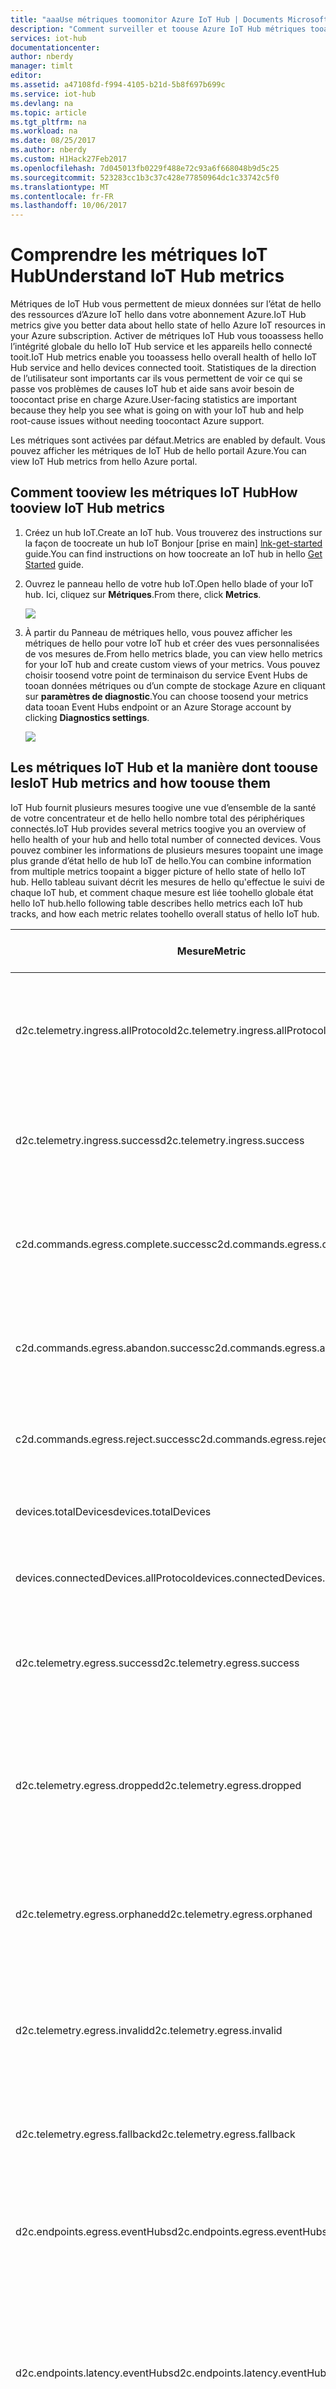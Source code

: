 ```yaml
---
title: "aaaUse métriques toomonitor Azure IoT Hub | Documents Microsoft"
description: "Comment surveiller et toouse Azure IoT Hub métriques tooassess hello l’intégrité globale de vos hubs IoT."
services: iot-hub
documentationcenter: 
author: nberdy
manager: timlt
editor: 
ms.assetid: a47108fd-f994-4105-b21d-5b8f697b699c
ms.service: iot-hub
ms.devlang: na
ms.topic: article
ms.tgt_pltfrm: na
ms.workload: na
ms.date: 08/25/2017
ms.author: nberdy
ms.custom: H1Hack27Feb2017
ms.openlocfilehash: 7d045013fb0229f488e72c93a6f668048b9d5c25
ms.sourcegitcommit: 523283cc1b3c37c428e77850964dc1c33742c5f0
ms.translationtype: MT
ms.contentlocale: fr-FR
ms.lasthandoff: 10/06/2017
---
```

# <a name="understand-iot-hub-metrics"></a><span data-ttu-id="8a7c2-103">Comprendre les métriques IoT Hub</span><span class="sxs-lookup"><span data-stu-id="8a7c2-103">Understand IoT Hub metrics</span></span>
<span data-ttu-id="8a7c2-104">Métriques de IoT Hub vous permettent de mieux données sur l’état de hello des ressources d’Azure IoT hello dans votre abonnement Azure.</span><span class="sxs-lookup"><span data-stu-id="8a7c2-104">IoT Hub metrics give you better data about hello state of hello Azure IoT resources in your Azure subscription.</span></span> <span data-ttu-id="8a7c2-105">Activer de métriques IoT Hub vous tooassess hello l’intégrité globale du hello IoT Hub service et les appareils hello connecté tooit.</span><span class="sxs-lookup"><span data-stu-id="8a7c2-105">IoT Hub metrics enable you tooassess hello overall health of hello IoT Hub service and hello devices connected tooit.</span></span> <span data-ttu-id="8a7c2-106">Statistiques de la direction de l’utilisateur sont importants car ils vous permettent de voir ce qui se passe vos problèmes de causes IoT hub et aide sans avoir besoin de toocontact prise en charge Azure.</span><span class="sxs-lookup"><span data-stu-id="8a7c2-106">User-facing statistics are important because they help you see what is going on with your IoT hub and help root-cause issues without needing toocontact Azure support.</span></span>

<span data-ttu-id="8a7c2-107">Les métriques sont activées par défaut.</span><span class="sxs-lookup"><span data-stu-id="8a7c2-107">Metrics are enabled by default.</span></span> <span data-ttu-id="8a7c2-108">Vous pouvez afficher les métriques de IoT Hub de hello portail Azure.</span><span class="sxs-lookup"><span data-stu-id="8a7c2-108">You can view IoT Hub metrics from hello Azure portal.</span></span>

## <a name="how-tooview-iot-hub-metrics"></a><span data-ttu-id="8a7c2-109">Comment tooview les métriques IoT Hub</span><span class="sxs-lookup"><span data-stu-id="8a7c2-109">How tooview IoT Hub metrics</span></span>
1. <span data-ttu-id="8a7c2-110">Créez un hub IoT.</span><span class="sxs-lookup"><span data-stu-id="8a7c2-110">Create an IoT hub.</span></span> <span data-ttu-id="8a7c2-111">Vous trouverez des instructions sur la façon de toocreate un hub IoT Bonjour [prise en main] [ lnk-get-started] guide.</span><span class="sxs-lookup"><span data-stu-id="8a7c2-111">You can find instructions on how toocreate an IoT hub in hello [Get Started][lnk-get-started] guide.</span></span>
2. <span data-ttu-id="8a7c2-112">Ouvrez le panneau hello de votre hub IoT.</span><span class="sxs-lookup"><span data-stu-id="8a7c2-112">Open hello blade of your IoT hub.</span></span> <span data-ttu-id="8a7c2-113">Ici, cliquez sur **Métriques**.</span><span class="sxs-lookup"><span data-stu-id="8a7c2-113">From there, click **Metrics**.</span></span>
   
    ![][1]
3. <span data-ttu-id="8a7c2-114">À partir du Panneau de métriques hello, vous pouvez afficher les métriques de hello pour votre IoT hub et créer des vues personnalisées de vos mesures de.</span><span class="sxs-lookup"><span data-stu-id="8a7c2-114">From hello metrics blade, you can view hello metrics for your IoT hub and create custom views of your metrics.</span></span> <span data-ttu-id="8a7c2-115">Vous pouvez choisir toosend votre point de terminaison du service Event Hubs de tooan données métriques ou d’un compte de stockage Azure en cliquant sur **paramètres de diagnostic**.</span><span class="sxs-lookup"><span data-stu-id="8a7c2-115">You can choose toosend your metrics data tooan Event Hubs endpoint or an Azure Storage account by clicking **Diagnostics settings**.</span></span>
   
    ![][2]

## <a name="iot-hub-metrics-and-how-toouse-them"></a><span data-ttu-id="8a7c2-116">Les métriques IoT Hub et la manière dont toouse les</span><span class="sxs-lookup"><span data-stu-id="8a7c2-116">IoT Hub metrics and how toouse them</span></span>
<span data-ttu-id="8a7c2-117">IoT Hub fournit plusieurs mesures toogive une vue d’ensemble de la santé de votre concentrateur et de hello hello nombre total des périphériques connectés.</span><span class="sxs-lookup"><span data-stu-id="8a7c2-117">IoT Hub provides several metrics toogive you an overview of hello health of your hub and hello total number of connected devices.</span></span> <span data-ttu-id="8a7c2-118">Vous pouvez combiner les informations de plusieurs mesures toopaint une image plus grande d’état hello de hub IoT de hello.</span><span class="sxs-lookup"><span data-stu-id="8a7c2-118">You can combine information from multiple metrics toopaint a bigger picture of hello state of hello IoT hub.</span></span> <span data-ttu-id="8a7c2-119">Hello tableau suivant décrit les mesures de hello qu'effectue le suivi de chaque IoT hub, et comment chaque mesure est liée toohello globale état hello IoT hub.</span><span class="sxs-lookup"><span data-stu-id="8a7c2-119">hello following table describes hello metrics each IoT hub tracks, and how each metric relates toohello overall status of hello IoT hub.</span></span>

|<span data-ttu-id="8a7c2-120">Mesure</span><span class="sxs-lookup"><span data-stu-id="8a7c2-120">Metric</span></span>|<span data-ttu-id="8a7c2-121">Nom d’affichage de la mesure</span><span class="sxs-lookup"><span data-stu-id="8a7c2-121">Metric Display Name</span></span>|<span data-ttu-id="8a7c2-122">Unité</span><span class="sxs-lookup"><span data-stu-id="8a7c2-122">Unit</span></span>|<span data-ttu-id="8a7c2-123">Type d’agrégation</span><span class="sxs-lookup"><span data-stu-id="8a7c2-123">Aggregation Type</span></span>|<span data-ttu-id="8a7c2-124">Description</span><span class="sxs-lookup"><span data-stu-id="8a7c2-124">Description</span></span>|
|---|---|---|---|---|
|<span data-ttu-id="8a7c2-125">d2c.telemetry.ingress.allProtocol</span><span class="sxs-lookup"><span data-stu-id="8a7c2-125">d2c.telemetry.ingress.allProtocol</span></span>|<span data-ttu-id="8a7c2-126">Tentatives d’envoi de message de télémétrie</span><span class="sxs-lookup"><span data-stu-id="8a7c2-126">Telemetry message send attempts</span></span>|<span data-ttu-id="8a7c2-127">Nombre</span><span class="sxs-lookup"><span data-stu-id="8a7c2-127">Count</span></span>|<span data-ttu-id="8a7c2-128">Total</span><span class="sxs-lookup"><span data-stu-id="8a7c2-128">Total</span></span>|<span data-ttu-id="8a7c2-129">Nombre de toobe de tentative de messages appareil-à-cloud télémétrie envoyé tooyour IoT hub</span><span class="sxs-lookup"><span data-stu-id="8a7c2-129">Number of device-to-cloud telemetry messages attempted toobe sent tooyour IoT hub</span></span>|
|<span data-ttu-id="8a7c2-130">d2c.telemetry.ingress.success</span><span class="sxs-lookup"><span data-stu-id="8a7c2-130">d2c.telemetry.ingress.success</span></span>|<span data-ttu-id="8a7c2-131">Messages de télémétrie envoyés</span><span class="sxs-lookup"><span data-stu-id="8a7c2-131">Telemetry messages sent</span></span>|<span data-ttu-id="8a7c2-132">Nombre</span><span class="sxs-lookup"><span data-stu-id="8a7c2-132">Count</span></span>|<span data-ttu-id="8a7c2-133">Total</span><span class="sxs-lookup"><span data-stu-id="8a7c2-133">Total</span></span>|<span data-ttu-id="8a7c2-134">Nombre de messages de l’appareil-à-cloud télémétrie envoyé tooyour IoT hub</span><span class="sxs-lookup"><span data-stu-id="8a7c2-134">Number of device-to-cloud telemetry messages sent successfully tooyour IoT hub</span></span>|
|<span data-ttu-id="8a7c2-135">c2d.commands.egress.complete.success</span><span class="sxs-lookup"><span data-stu-id="8a7c2-135">c2d.commands.egress.complete.success</span></span>|<span data-ttu-id="8a7c2-136">Commandes terminées</span><span class="sxs-lookup"><span data-stu-id="8a7c2-136">Commands completed</span></span>|<span data-ttu-id="8a7c2-137">Nombre</span><span class="sxs-lookup"><span data-stu-id="8a7c2-137">Count</span></span>|<span data-ttu-id="8a7c2-138">Total</span><span class="sxs-lookup"><span data-stu-id="8a7c2-138">Total</span></span>|<span data-ttu-id="8a7c2-139">Nombre de commandes cloud-à-appareil effectués par l’appareil de hello</span><span class="sxs-lookup"><span data-stu-id="8a7c2-139">Number of cloud-to-device commands completed successfully by hello device</span></span>|
|<span data-ttu-id="8a7c2-140">c2d.commands.egress.abandon.success</span><span class="sxs-lookup"><span data-stu-id="8a7c2-140">c2d.commands.egress.abandon.success</span></span>|<span data-ttu-id="8a7c2-141">Commandes abandonnées</span><span class="sxs-lookup"><span data-stu-id="8a7c2-141">Commands abandoned</span></span>|<span data-ttu-id="8a7c2-142">Nombre</span><span class="sxs-lookup"><span data-stu-id="8a7c2-142">Count</span></span>|<span data-ttu-id="8a7c2-143">Total</span><span class="sxs-lookup"><span data-stu-id="8a7c2-143">Total</span></span>|<span data-ttu-id="8a7c2-144">Nombre de commandes cloud-à-appareil abandonnées par le périphérique de hello</span><span class="sxs-lookup"><span data-stu-id="8a7c2-144">Number of cloud-to-device commands abandoned by hello device</span></span>|
|<span data-ttu-id="8a7c2-145">c2d.commands.egress.reject.success</span><span class="sxs-lookup"><span data-stu-id="8a7c2-145">c2d.commands.egress.reject.success</span></span>|<span data-ttu-id="8a7c2-146">Commandes rejetées</span><span class="sxs-lookup"><span data-stu-id="8a7c2-146">Commands rejected</span></span>|<span data-ttu-id="8a7c2-147">Nombre</span><span class="sxs-lookup"><span data-stu-id="8a7c2-147">Count</span></span>|<span data-ttu-id="8a7c2-148">Total</span><span class="sxs-lookup"><span data-stu-id="8a7c2-148">Total</span></span>|<span data-ttu-id="8a7c2-149">Nombre de commandes cloud-à-appareil rejetés par le périphérique de hello</span><span class="sxs-lookup"><span data-stu-id="8a7c2-149">Number of cloud-to-device commands rejected by hello device</span></span>|
|<span data-ttu-id="8a7c2-150">devices.totalDevices</span><span class="sxs-lookup"><span data-stu-id="8a7c2-150">devices.totalDevices</span></span>|<span data-ttu-id="8a7c2-151">Nombre total d’appareils</span><span class="sxs-lookup"><span data-stu-id="8a7c2-151">Total devices</span></span>|<span data-ttu-id="8a7c2-152">Nombre</span><span class="sxs-lookup"><span data-stu-id="8a7c2-152">Count</span></span>|<span data-ttu-id="8a7c2-153">Total</span><span class="sxs-lookup"><span data-stu-id="8a7c2-153">Total</span></span>|<span data-ttu-id="8a7c2-154">Nombre de périphériques inscrits tooyour IoT hub</span><span class="sxs-lookup"><span data-stu-id="8a7c2-154">Number of devices registered tooyour IoT hub</span></span>|
|<span data-ttu-id="8a7c2-155">devices.connectedDevices.allProtocol</span><span class="sxs-lookup"><span data-stu-id="8a7c2-155">devices.connectedDevices.allProtocol</span></span>|<span data-ttu-id="8a7c2-156">Appareils connectés</span><span class="sxs-lookup"><span data-stu-id="8a7c2-156">Connected devices</span></span>|<span data-ttu-id="8a7c2-157">Nombre</span><span class="sxs-lookup"><span data-stu-id="8a7c2-157">Count</span></span>|<span data-ttu-id="8a7c2-158">Total</span><span class="sxs-lookup"><span data-stu-id="8a7c2-158">Total</span></span>|<span data-ttu-id="8a7c2-159">Nombre d’unités connectées tooyour IoT hub</span><span class="sxs-lookup"><span data-stu-id="8a7c2-159">Number of devices connected tooyour IoT hub</span></span>|
|<span data-ttu-id="8a7c2-160">d2c.telemetry.egress.success</span><span class="sxs-lookup"><span data-stu-id="8a7c2-160">d2c.telemetry.egress.success</span></span>|<span data-ttu-id="8a7c2-161">Messages de télémétrie remis</span><span class="sxs-lookup"><span data-stu-id="8a7c2-161">Telemetry messages delivered</span></span>|<span data-ttu-id="8a7c2-162">Nombre</span><span class="sxs-lookup"><span data-stu-id="8a7c2-162">Count</span></span>|<span data-ttu-id="8a7c2-163">Total</span><span class="sxs-lookup"><span data-stu-id="8a7c2-163">Total</span></span>|<span data-ttu-id="8a7c2-164">Nombre de fois où les messages ont été correctement écrites tooendpoints (total)</span><span class="sxs-lookup"><span data-stu-id="8a7c2-164">Number of times messages were successfully written tooendpoints (total)</span></span>|
|<span data-ttu-id="8a7c2-165">d2c.telemetry.egress.dropped</span><span class="sxs-lookup"><span data-stu-id="8a7c2-165">d2c.telemetry.egress.dropped</span></span>|<span data-ttu-id="8a7c2-166">Messages supprimés</span><span class="sxs-lookup"><span data-stu-id="8a7c2-166">Dropped messages</span></span>|<span data-ttu-id="8a7c2-167">Nombre</span><span class="sxs-lookup"><span data-stu-id="8a7c2-167">Count</span></span>|<span data-ttu-id="8a7c2-168">Total</span><span class="sxs-lookup"><span data-stu-id="8a7c2-168">Total</span></span>|<span data-ttu-id="8a7c2-169">Nombre de messages ignorés, car ils ne correspond pas à tous les itinéraires et itinéraire de secours hello a été désactivée.</span><span class="sxs-lookup"><span data-stu-id="8a7c2-169">Number of messages dropped because they did not match any routes and hello fallback route was disabled</span></span>|
|<span data-ttu-id="8a7c2-170">d2c.telemetry.egress.orphaned</span><span class="sxs-lookup"><span data-stu-id="8a7c2-170">d2c.telemetry.egress.orphaned</span></span>|<span data-ttu-id="8a7c2-171">Messages orphelins</span><span class="sxs-lookup"><span data-stu-id="8a7c2-171">Orphaned messages</span></span>|<span data-ttu-id="8a7c2-172">Nombre</span><span class="sxs-lookup"><span data-stu-id="8a7c2-172">Count</span></span>|<span data-ttu-id="8a7c2-173">Total</span><span class="sxs-lookup"><span data-stu-id="8a7c2-173">Total</span></span>|<span data-ttu-id="8a7c2-174">nombre de Hello de messages ne correspond ne pas à tous les itinéraires, y compris la gamme de secours hello</span><span class="sxs-lookup"><span data-stu-id="8a7c2-174">hello count of messages not matching any routes including hello fallback route</span></span>|
|<span data-ttu-id="8a7c2-175">d2c.telemetry.egress.invalid</span><span class="sxs-lookup"><span data-stu-id="8a7c2-175">d2c.telemetry.egress.invalid</span></span>|<span data-ttu-id="8a7c2-176">Messages non valides</span><span class="sxs-lookup"><span data-stu-id="8a7c2-176">Invalid messages</span></span>|<span data-ttu-id="8a7c2-177">Nombre</span><span class="sxs-lookup"><span data-stu-id="8a7c2-177">Count</span></span>|<span data-ttu-id="8a7c2-178">Total</span><span class="sxs-lookup"><span data-stu-id="8a7c2-178">Total</span></span>|<span data-ttu-id="8a7c2-179">Hello nombre de messages non remis en raison tooincompatibility avec point de terminaison hello</span><span class="sxs-lookup"><span data-stu-id="8a7c2-179">hello count of messages not delivered due tooincompatibility with hello endpoint</span></span>|
|<span data-ttu-id="8a7c2-180">d2c.telemetry.egress.fallback</span><span class="sxs-lookup"><span data-stu-id="8a7c2-180">d2c.telemetry.egress.fallback</span></span>|<span data-ttu-id="8a7c2-181">Messages correspondant à une condition de secours</span><span class="sxs-lookup"><span data-stu-id="8a7c2-181">Messages matching fallback condition</span></span>|<span data-ttu-id="8a7c2-182">Nombre</span><span class="sxs-lookup"><span data-stu-id="8a7c2-182">Count</span></span>|<span data-ttu-id="8a7c2-183">Total</span><span class="sxs-lookup"><span data-stu-id="8a7c2-183">Total</span></span>|<span data-ttu-id="8a7c2-184">Nombre de messages écrits de point de terminaison de secours toohello</span><span class="sxs-lookup"><span data-stu-id="8a7c2-184">Number of messages written toohello fallback endpoint</span></span>|
|<span data-ttu-id="8a7c2-185">d2c.endpoints.egress.eventHubs</span><span class="sxs-lookup"><span data-stu-id="8a7c2-185">d2c.endpoints.egress.eventHubs</span></span>|<span data-ttu-id="8a7c2-186">Messages remis tooEvent points de terminaison de Hub</span><span class="sxs-lookup"><span data-stu-id="8a7c2-186">Messages delivered tooEvent Hub endpoints</span></span>|<span data-ttu-id="8a7c2-187">Nombre</span><span class="sxs-lookup"><span data-stu-id="8a7c2-187">Count</span></span>|<span data-ttu-id="8a7c2-188">Total</span><span class="sxs-lookup"><span data-stu-id="8a7c2-188">Total</span></span>|<span data-ttu-id="8a7c2-189">Nombre de messages ont des points de terminaison de Hub tooEvent écrit avec succès</span><span class="sxs-lookup"><span data-stu-id="8a7c2-189">Number of times messages were successfully written tooEvent Hub endpoints</span></span>|
|<span data-ttu-id="8a7c2-190">d2c.endpoints.latency.eventHubs</span><span class="sxs-lookup"><span data-stu-id="8a7c2-190">d2c.endpoints.latency.eventHubs</span></span>|<span data-ttu-id="8a7c2-191">Latence des messages des points de terminaison Event Hub</span><span class="sxs-lookup"><span data-stu-id="8a7c2-191">Message latency for Event Hub endpoints</span></span>|<span data-ttu-id="8a7c2-192">Millisecondes</span><span class="sxs-lookup"><span data-stu-id="8a7c2-192">Milliseconds</span></span>|<span data-ttu-id="8a7c2-193">Moyenne</span><span class="sxs-lookup"><span data-stu-id="8a7c2-193">Average</span></span>|<span data-ttu-id="8a7c2-194">latence de Hello moyenne entre toohello IoT hub message en entrée et d’entrée de message dans un point de terminaison de Hub d’événements, en millisecondes</span><span class="sxs-lookup"><span data-stu-id="8a7c2-194">hello average latency between message ingress toohello IoT hub and message ingress into an Event Hub endpoint, in milliseconds</span></span>|
|<span data-ttu-id="8a7c2-195">d2c.endpoints.egress.serviceBusQueues</span><span class="sxs-lookup"><span data-stu-id="8a7c2-195">d2c.endpoints.egress.serviceBusQueues</span></span>|<span data-ttu-id="8a7c2-196">Messages remis tooService points de terminaison de file d’attente du Bus</span><span class="sxs-lookup"><span data-stu-id="8a7c2-196">Messages delivered tooService Bus Queue endpoints</span></span>|<span data-ttu-id="8a7c2-197">Nombre</span><span class="sxs-lookup"><span data-stu-id="8a7c2-197">Count</span></span>|<span data-ttu-id="8a7c2-198">Total</span><span class="sxs-lookup"><span data-stu-id="8a7c2-198">Total</span></span>|<span data-ttu-id="8a7c2-199">Nombre de messages ont des points de terminaison de file d’attente du Bus tooService écrit avec succès</span><span class="sxs-lookup"><span data-stu-id="8a7c2-199">Number of times messages were successfully written tooService Bus Queue endpoints</span></span>|
|<span data-ttu-id="8a7c2-200">d2c.endpoints.latency.serviceBusQueues</span><span class="sxs-lookup"><span data-stu-id="8a7c2-200">d2c.endpoints.latency.serviceBusQueues</span></span>|<span data-ttu-id="8a7c2-201">Latence des messages des points de terminaison de files d’attente Service Bus</span><span class="sxs-lookup"><span data-stu-id="8a7c2-201">Message latency for Service Bus Queue endpoints</span></span>|<span data-ttu-id="8a7c2-202">Millisecondes</span><span class="sxs-lookup"><span data-stu-id="8a7c2-202">Milliseconds</span></span>|<span data-ttu-id="8a7c2-203">Moyenne</span><span class="sxs-lookup"><span data-stu-id="8a7c2-203">Average</span></span>|<span data-ttu-id="8a7c2-204">latence de Hello moyenne entre toohello IoT hub message en entrée et d’entrée de message dans un point de terminaison de file d’attente du Bus de Service, en millisecondes</span><span class="sxs-lookup"><span data-stu-id="8a7c2-204">hello average latency between message ingress toohello IoT hub and message ingress into a Service Bus Queue endpoint, in milliseconds</span></span>|
|<span data-ttu-id="8a7c2-205">d2c.endpoints.egress.serviceBusTopics</span><span class="sxs-lookup"><span data-stu-id="8a7c2-205">d2c.endpoints.egress.serviceBusTopics</span></span>|<span data-ttu-id="8a7c2-206">Messages remis tooService points de terminaison de la rubrique Bus</span><span class="sxs-lookup"><span data-stu-id="8a7c2-206">Messages delivered tooService Bus Topic endpoints</span></span>|<span data-ttu-id="8a7c2-207">Nombre</span><span class="sxs-lookup"><span data-stu-id="8a7c2-207">Count</span></span>|<span data-ttu-id="8a7c2-208">Total</span><span class="sxs-lookup"><span data-stu-id="8a7c2-208">Total</span></span>|<span data-ttu-id="8a7c2-209">Nombre de fois où les messages ont été correctement écrit tooService rubrique Bus points de terminaison</span><span class="sxs-lookup"><span data-stu-id="8a7c2-209">Number of times messages were successfully written tooService Bus Topic endpoints</span></span>|
|<span data-ttu-id="8a7c2-210">d2c.endpoints.latency.serviceBusTopics</span><span class="sxs-lookup"><span data-stu-id="8a7c2-210">d2c.endpoints.latency.serviceBusTopics</span></span>|<span data-ttu-id="8a7c2-211">Latence des messages des points de terminaison de rubriques Service Bus</span><span class="sxs-lookup"><span data-stu-id="8a7c2-211">Message latency for Service Bus Topic endpoints</span></span>|<span data-ttu-id="8a7c2-212">Millisecondes</span><span class="sxs-lookup"><span data-stu-id="8a7c2-212">Milliseconds</span></span>|<span data-ttu-id="8a7c2-213">Moyenne</span><span class="sxs-lookup"><span data-stu-id="8a7c2-213">Average</span></span>|<span data-ttu-id="8a7c2-214">latence de Hello moyenne entre toohello IoT hub message en entrée et d’entrée de message dans un point de terminaison de la rubrique Service Bus, en millisecondes</span><span class="sxs-lookup"><span data-stu-id="8a7c2-214">hello average latency between message ingress toohello IoT hub and message ingress into a Service Bus Topic endpoint, in milliseconds</span></span>|
|<span data-ttu-id="8a7c2-215">d2c.endpoints.egress.builtIn.events</span><span class="sxs-lookup"><span data-stu-id="8a7c2-215">d2c.endpoints.egress.builtIn.events</span></span>|<span data-ttu-id="8a7c2-216">Messages remis du point de terminaison toohello intégrés (messages/événements)</span><span class="sxs-lookup"><span data-stu-id="8a7c2-216">Messages delivered toohello built-in endpoint (messages/events)</span></span>|<span data-ttu-id="8a7c2-217">Nombre</span><span class="sxs-lookup"><span data-stu-id="8a7c2-217">Count</span></span>|<span data-ttu-id="8a7c2-218">Total</span><span class="sxs-lookup"><span data-stu-id="8a7c2-218">Total</span></span>|<span data-ttu-id="8a7c2-219">Nombre de fois où les messages ont été le point de terminaison a été écrite toohello intégrés (messages/événements)</span><span class="sxs-lookup"><span data-stu-id="8a7c2-219">Number of times messages were successfully written toohello built-in endpoint (messages/events)</span></span>|
|<span data-ttu-id="8a7c2-220">d2c.endpoints.latency.builtIn.events</span><span class="sxs-lookup"><span data-stu-id="8a7c2-220">d2c.endpoints.latency.builtIn.events</span></span>|<span data-ttu-id="8a7c2-221">Latence des messages pour point de terminaison hello intégrés (messages/événements)</span><span class="sxs-lookup"><span data-stu-id="8a7c2-221">Message latency for hello built-in endpoint (messages/events)</span></span>|<span data-ttu-id="8a7c2-222">Millisecondes</span><span class="sxs-lookup"><span data-stu-id="8a7c2-222">Milliseconds</span></span>|<span data-ttu-id="8a7c2-223">Moyenne</span><span class="sxs-lookup"><span data-stu-id="8a7c2-223">Average</span></span>|<span data-ttu-id="8a7c2-224">latence de Hello moyenne entre toohello IoT hub message en entrée et d’entrée de message dans hello intégrés point de terminaison (événements/messages), en millisecondes</span><span class="sxs-lookup"><span data-stu-id="8a7c2-224">hello average latency between message ingress toohello IoT hub and message ingress into hello built-in endpoint (messages/events), in milliseconds</span></span> |
|<span data-ttu-id="8a7c2-225">d2c.twin.read.success</span><span class="sxs-lookup"><span data-stu-id="8a7c2-225">d2c.twin.read.success</span></span>|<span data-ttu-id="8a7c2-226">Lectures de représentations réussies d’appareils</span><span class="sxs-lookup"><span data-stu-id="8a7c2-226">Successful twin reads from devices</span></span>|<span data-ttu-id="8a7c2-227">Nombre</span><span class="sxs-lookup"><span data-stu-id="8a7c2-227">Count</span></span>|<span data-ttu-id="8a7c2-228">Total</span><span class="sxs-lookup"><span data-stu-id="8a7c2-228">Total</span></span>|<span data-ttu-id="8a7c2-229">nombre de Hello de toutes les lectures de double d’initiée par l’appareil.</span><span class="sxs-lookup"><span data-stu-id="8a7c2-229">hello count of all successful device-initiated twin reads.</span></span>|
|<span data-ttu-id="8a7c2-230">d2c.twin.read.failure</span><span class="sxs-lookup"><span data-stu-id="8a7c2-230">d2c.twin.read.failure</span></span>|<span data-ttu-id="8a7c2-231">Lectures de représentations d’appareils en échec</span><span class="sxs-lookup"><span data-stu-id="8a7c2-231">Failed twin reads from devices</span></span>|<span data-ttu-id="8a7c2-232">Nombre</span><span class="sxs-lookup"><span data-stu-id="8a7c2-232">Count</span></span>|<span data-ttu-id="8a7c2-233">Total</span><span class="sxs-lookup"><span data-stu-id="8a7c2-233">Total</span></span>|<span data-ttu-id="8a7c2-234">nombre de Hello de tous les échecs d’initiés par le périphérique de double lectures.</span><span class="sxs-lookup"><span data-stu-id="8a7c2-234">hello count of all failed device-initiated twin reads.</span></span>|
|<span data-ttu-id="8a7c2-235">d2c.twin.read.size</span><span class="sxs-lookup"><span data-stu-id="8a7c2-235">d2c.twin.read.size</span></span>|<span data-ttu-id="8a7c2-236">Taille de la réponse des lectures de représentations des appareils</span><span class="sxs-lookup"><span data-stu-id="8a7c2-236">Response size of twin reads from devices</span></span>|<span data-ttu-id="8a7c2-237">Octets</span><span class="sxs-lookup"><span data-stu-id="8a7c2-237">Bytes</span></span>|<span data-ttu-id="8a7c2-238">Moyenne</span><span class="sxs-lookup"><span data-stu-id="8a7c2-238">Average</span></span>|<span data-ttu-id="8a7c2-239">moyenne de Hello, min et max de réussite initiée par l’appareil à deux lectures.</span><span class="sxs-lookup"><span data-stu-id="8a7c2-239">hello average, min, and max of all successful device-initiated twin reads.</span></span>|
|<span data-ttu-id="8a7c2-240">d2c.twin.update.success</span><span class="sxs-lookup"><span data-stu-id="8a7c2-240">d2c.twin.update.success</span></span>|<span data-ttu-id="8a7c2-241">Mises à jour de représentations réussies d’appareils</span><span class="sxs-lookup"><span data-stu-id="8a7c2-241">Successful twin updates from devices</span></span>|<span data-ttu-id="8a7c2-242">Nombre</span><span class="sxs-lookup"><span data-stu-id="8a7c2-242">Count</span></span>|<span data-ttu-id="8a7c2-243">Total</span><span class="sxs-lookup"><span data-stu-id="8a7c2-243">Total</span></span>|<span data-ttu-id="8a7c2-244">nombre de Hello de toutes les mises à jour de double d’initiée par l’appareil.</span><span class="sxs-lookup"><span data-stu-id="8a7c2-244">hello count of all successful device-initiated twin updates.</span></span>|
|<span data-ttu-id="8a7c2-245">d2c.twin.update.failure</span><span class="sxs-lookup"><span data-stu-id="8a7c2-245">d2c.twin.update.failure</span></span>|<span data-ttu-id="8a7c2-246">Mises à jour de représentations d’appareils en échec</span><span class="sxs-lookup"><span data-stu-id="8a7c2-246">Failed twin updates from devices</span></span>|<span data-ttu-id="8a7c2-247">Nombre</span><span class="sxs-lookup"><span data-stu-id="8a7c2-247">Count</span></span>|<span data-ttu-id="8a7c2-248">Total</span><span class="sxs-lookup"><span data-stu-id="8a7c2-248">Total</span></span>|<span data-ttu-id="8a7c2-249">nombre de Hello de tous les échecs d’initiés par le périphérique de double les mises à jour.</span><span class="sxs-lookup"><span data-stu-id="8a7c2-249">hello count of all failed device-initiated twin updates.</span></span>|
|<span data-ttu-id="8a7c2-250">d2c.twin.update.size</span><span class="sxs-lookup"><span data-stu-id="8a7c2-250">d2c.twin.update.size</span></span>|<span data-ttu-id="8a7c2-251">Taille des mises à jour de représentations d’appareils</span><span class="sxs-lookup"><span data-stu-id="8a7c2-251">Size of twin updates from devices</span></span>|<span data-ttu-id="8a7c2-252">Octets</span><span class="sxs-lookup"><span data-stu-id="8a7c2-252">Bytes</span></span>|<span data-ttu-id="8a7c2-253">Moyenne</span><span class="sxs-lookup"><span data-stu-id="8a7c2-253">Average</span></span>|<span data-ttu-id="8a7c2-254">moyenne de Hello, min et taille maximale de tous les initiés par le périphérique à deux mises à jour.</span><span class="sxs-lookup"><span data-stu-id="8a7c2-254">hello average, min, and max size of all successful device-initiated twin updates.</span></span>|
|<span data-ttu-id="8a7c2-255">c2d.methods.success</span><span class="sxs-lookup"><span data-stu-id="8a7c2-255">c2d.methods.success</span></span>|<span data-ttu-id="8a7c2-256">Appels de méthode directe réussis</span><span class="sxs-lookup"><span data-stu-id="8a7c2-256">Successful direct method invocations</span></span>|<span data-ttu-id="8a7c2-257">Nombre</span><span class="sxs-lookup"><span data-stu-id="8a7c2-257">Count</span></span>|<span data-ttu-id="8a7c2-258">Total</span><span class="sxs-lookup"><span data-stu-id="8a7c2-258">Total</span></span>|<span data-ttu-id="8a7c2-259">nombre de Hello réussite directe d’appels de méthode.</span><span class="sxs-lookup"><span data-stu-id="8a7c2-259">hello count of all successful direct method calls.</span></span>|
|<span data-ttu-id="8a7c2-260">c2d.methods.failure</span><span class="sxs-lookup"><span data-stu-id="8a7c2-260">c2d.methods.failure</span></span>|<span data-ttu-id="8a7c2-261">Appels de méthode directe en échec</span><span class="sxs-lookup"><span data-stu-id="8a7c2-261">Failed direct method invocations</span></span>|<span data-ttu-id="8a7c2-262">Nombre</span><span class="sxs-lookup"><span data-stu-id="8a7c2-262">Count</span></span>|<span data-ttu-id="8a7c2-263">Total</span><span class="sxs-lookup"><span data-stu-id="8a7c2-263">Total</span></span>|<span data-ttu-id="8a7c2-264">nombre de Hello de tous les échecs d’appels de méthode directe.</span><span class="sxs-lookup"><span data-stu-id="8a7c2-264">hello count of all failed direct method calls.</span></span>|
|<span data-ttu-id="8a7c2-265">c2d.methods.requestSize</span><span class="sxs-lookup"><span data-stu-id="8a7c2-265">c2d.methods.requestSize</span></span>|<span data-ttu-id="8a7c2-266">Taille de demande des appels de méthode directe</span><span class="sxs-lookup"><span data-stu-id="8a7c2-266">Request size of direct method invocations</span></span>|<span data-ttu-id="8a7c2-267">Octets</span><span class="sxs-lookup"><span data-stu-id="8a7c2-267">Bytes</span></span>|<span data-ttu-id="8a7c2-268">Moyenne</span><span class="sxs-lookup"><span data-stu-id="8a7c2-268">Average</span></span>|<span data-ttu-id="8a7c2-269">moyenne de Hello, min et max de toutes les demandes de méthode directe.</span><span class="sxs-lookup"><span data-stu-id="8a7c2-269">hello average, min, and max of all successful direct method requests.</span></span>|
|<span data-ttu-id="8a7c2-270">c2d.methods.responseSize</span><span class="sxs-lookup"><span data-stu-id="8a7c2-270">c2d.methods.responseSize</span></span>|<span data-ttu-id="8a7c2-271">Taille de réponse des appels de méthode directe</span><span class="sxs-lookup"><span data-stu-id="8a7c2-271">Response size of direct method invocations</span></span>|<span data-ttu-id="8a7c2-272">Octets</span><span class="sxs-lookup"><span data-stu-id="8a7c2-272">Bytes</span></span>|<span data-ttu-id="8a7c2-273">Moyenne</span><span class="sxs-lookup"><span data-stu-id="8a7c2-273">Average</span></span>|<span data-ttu-id="8a7c2-274">moyenne de Hello, min et max de toutes les réponses de réussite méthode directe.</span><span class="sxs-lookup"><span data-stu-id="8a7c2-274">hello average, min, and max of all successful direct method responses.</span></span>|
|<span data-ttu-id="8a7c2-275">c2d.twin.read.success</span><span class="sxs-lookup"><span data-stu-id="8a7c2-275">c2d.twin.read.success</span></span>|<span data-ttu-id="8a7c2-276">Lectures de représentations réussies de serveur principal</span><span class="sxs-lookup"><span data-stu-id="8a7c2-276">Successful twin reads from back end</span></span>|<span data-ttu-id="8a7c2-277">Nombre</span><span class="sxs-lookup"><span data-stu-id="8a7c2-277">Count</span></span>|<span data-ttu-id="8a7c2-278">Total</span><span class="sxs-lookup"><span data-stu-id="8a7c2-278">Total</span></span>|<span data-ttu-id="8a7c2-279">nombre de Hello de toutes les lectures de double d’initiée par back-end.</span><span class="sxs-lookup"><span data-stu-id="8a7c2-279">hello count of all successful back-end-initiated twin reads.</span></span>|
|<span data-ttu-id="8a7c2-280">c2d.twin.read.failure</span><span class="sxs-lookup"><span data-stu-id="8a7c2-280">c2d.twin.read.failure</span></span>|<span data-ttu-id="8a7c2-281">Lectures de représentations de serveur principal en échec</span><span class="sxs-lookup"><span data-stu-id="8a7c2-281">Failed twin reads from back end</span></span>|<span data-ttu-id="8a7c2-282">Nombre</span><span class="sxs-lookup"><span data-stu-id="8a7c2-282">Count</span></span>|<span data-ttu-id="8a7c2-283">Total</span><span class="sxs-lookup"><span data-stu-id="8a7c2-283">Total</span></span>|<span data-ttu-id="8a7c2-284">nombre de Hello de tous les échecs initiée par back-end de double lectures.</span><span class="sxs-lookup"><span data-stu-id="8a7c2-284">hello count of all failed back-end-initiated twin reads.</span></span>|
|<span data-ttu-id="8a7c2-285">c2d.twin.read.size</span><span class="sxs-lookup"><span data-stu-id="8a7c2-285">c2d.twin.read.size</span></span>|<span data-ttu-id="8a7c2-286">Taille de la réponse des lectures de représentations de serveur principal</span><span class="sxs-lookup"><span data-stu-id="8a7c2-286">Response size of twin reads from back end</span></span>|<span data-ttu-id="8a7c2-287">Octets</span><span class="sxs-lookup"><span data-stu-id="8a7c2-287">Bytes</span></span>|<span data-ttu-id="8a7c2-288">Moyenne</span><span class="sxs-lookup"><span data-stu-id="8a7c2-288">Average</span></span>|<span data-ttu-id="8a7c2-289">moyenne de Hello, min et max de réussite initiée par back-end à deux lectures.</span><span class="sxs-lookup"><span data-stu-id="8a7c2-289">hello average, min, and max of all successful back-end-initiated twin reads.</span></span>|
|<span data-ttu-id="8a7c2-290">c2d.twin.update.success</span><span class="sxs-lookup"><span data-stu-id="8a7c2-290">c2d.twin.update.success</span></span>|<span data-ttu-id="8a7c2-291">Mises à jour de représentations réussies de serveur principal</span><span class="sxs-lookup"><span data-stu-id="8a7c2-291">Successful twin updates from back end</span></span>|<span data-ttu-id="8a7c2-292">Nombre</span><span class="sxs-lookup"><span data-stu-id="8a7c2-292">Count</span></span>|<span data-ttu-id="8a7c2-293">Total</span><span class="sxs-lookup"><span data-stu-id="8a7c2-293">Total</span></span>|<span data-ttu-id="8a7c2-294">nombre de Hello de toutes les mises à jour de double d’initiée par back-end.</span><span class="sxs-lookup"><span data-stu-id="8a7c2-294">hello count of all successful back-end-initiated twin updates.</span></span>|
|<span data-ttu-id="8a7c2-295">c2d.twin.update.failure</span><span class="sxs-lookup"><span data-stu-id="8a7c2-295">c2d.twin.update.failure</span></span>|<span data-ttu-id="8a7c2-296">Mises à jour de représentations de serveur principal en échec</span><span class="sxs-lookup"><span data-stu-id="8a7c2-296">Failed twin updates from back end</span></span>|<span data-ttu-id="8a7c2-297">Nombre</span><span class="sxs-lookup"><span data-stu-id="8a7c2-297">Count</span></span>|<span data-ttu-id="8a7c2-298">Total</span><span class="sxs-lookup"><span data-stu-id="8a7c2-298">Total</span></span>|<span data-ttu-id="8a7c2-299">nombre de Hello de tous les échecs initiée par back-end de double les mises à jour.</span><span class="sxs-lookup"><span data-stu-id="8a7c2-299">hello count of all failed back-end-initiated twin updates.</span></span>|
|<span data-ttu-id="8a7c2-300">c2d.twin.update.size</span><span class="sxs-lookup"><span data-stu-id="8a7c2-300">c2d.twin.update.size</span></span>|<span data-ttu-id="8a7c2-301">Taille des mises à jour de représentations de serveur principal</span><span class="sxs-lookup"><span data-stu-id="8a7c2-301">Size of twin updates from back end</span></span>|<span data-ttu-id="8a7c2-302">Octets</span><span class="sxs-lookup"><span data-stu-id="8a7c2-302">Bytes</span></span>|<span data-ttu-id="8a7c2-303">Moyenne</span><span class="sxs-lookup"><span data-stu-id="8a7c2-303">Average</span></span>|<span data-ttu-id="8a7c2-304">moyenne de Hello, min et max taille de tous les initiée par back-end à deux mises à jour.</span><span class="sxs-lookup"><span data-stu-id="8a7c2-304">hello average, min, and max size of all successful back-end-initiated twin updates.</span></span>|
|<span data-ttu-id="8a7c2-305">twinQueries.success</span><span class="sxs-lookup"><span data-stu-id="8a7c2-305">twinQueries.success</span></span>|<span data-ttu-id="8a7c2-306">Requêtes de représentations réussies</span><span class="sxs-lookup"><span data-stu-id="8a7c2-306">Successful twin queries</span></span>|<span data-ttu-id="8a7c2-307">Nombre</span><span class="sxs-lookup"><span data-stu-id="8a7c2-307">Count</span></span>|<span data-ttu-id="8a7c2-308">Total</span><span class="sxs-lookup"><span data-stu-id="8a7c2-308">Total</span></span>|<span data-ttu-id="8a7c2-309">nombre de Hello de toutes les requêtes de double réussie.</span><span class="sxs-lookup"><span data-stu-id="8a7c2-309">hello count of all successful twin queries.</span></span>|
|<span data-ttu-id="8a7c2-310">twinQueries.failure</span><span class="sxs-lookup"><span data-stu-id="8a7c2-310">twinQueries.failure</span></span>|<span data-ttu-id="8a7c2-311">Requêtes de représentations en échec</span><span class="sxs-lookup"><span data-stu-id="8a7c2-311">Failed twin queries</span></span>|<span data-ttu-id="8a7c2-312">Nombre</span><span class="sxs-lookup"><span data-stu-id="8a7c2-312">Count</span></span>|<span data-ttu-id="8a7c2-313">Total</span><span class="sxs-lookup"><span data-stu-id="8a7c2-313">Total</span></span>|<span data-ttu-id="8a7c2-314">nombre de Hello de toutes les requêtes ayant échoué double.</span><span class="sxs-lookup"><span data-stu-id="8a7c2-314">hello count of all failed twin queries.</span></span>|
|<span data-ttu-id="8a7c2-315">twinQueries.resultSize</span><span class="sxs-lookup"><span data-stu-id="8a7c2-315">twinQueries.resultSize</span></span>|<span data-ttu-id="8a7c2-316">Taille du résultat des requêtes de représentations</span><span class="sxs-lookup"><span data-stu-id="8a7c2-316">Twin queries result size</span></span>|<span data-ttu-id="8a7c2-317">Octets</span><span class="sxs-lookup"><span data-stu-id="8a7c2-317">Bytes</span></span>|<span data-ttu-id="8a7c2-318">Moyenne</span><span class="sxs-lookup"><span data-stu-id="8a7c2-318">Average</span></span>|<span data-ttu-id="8a7c2-319">moyenne de Hello, min et max de la taille des résultats de toutes les requêtes réussies double hello.</span><span class="sxs-lookup"><span data-stu-id="8a7c2-319">hello average, min, and max of hello result size of all successful twin queries.</span></span>|
|<span data-ttu-id="8a7c2-320">jobs.createTwinUpdateJob.success</span><span class="sxs-lookup"><span data-stu-id="8a7c2-320">jobs.createTwinUpdateJob.success</span></span>|<span data-ttu-id="8a7c2-321">Créations réussies des travaux de mises à jour de représentations</span><span class="sxs-lookup"><span data-stu-id="8a7c2-321">Successful creations of twin update jobs</span></span>|<span data-ttu-id="8a7c2-322">Nombre</span><span class="sxs-lookup"><span data-stu-id="8a7c2-322">Count</span></span>|<span data-ttu-id="8a7c2-323">Total</span><span class="sxs-lookup"><span data-stu-id="8a7c2-323">Total</span></span>|<span data-ttu-id="8a7c2-324">nombre de Hello de tous les travaux de mise à jour de double réussie.</span><span class="sxs-lookup"><span data-stu-id="8a7c2-324">hello count of all successful creation of twin update jobs.</span></span>|
|<span data-ttu-id="8a7c2-325">jobs.createTwinUpdateJob.failure</span><span class="sxs-lookup"><span data-stu-id="8a7c2-325">jobs.createTwinUpdateJob.failure</span></span>|<span data-ttu-id="8a7c2-326">Créations des travaux de mises à jour de représentations en échec</span><span class="sxs-lookup"><span data-stu-id="8a7c2-326">Failed creations of twin update jobs</span></span>|<span data-ttu-id="8a7c2-327">Nombre</span><span class="sxs-lookup"><span data-stu-id="8a7c2-327">Count</span></span>|<span data-ttu-id="8a7c2-328">Total</span><span class="sxs-lookup"><span data-stu-id="8a7c2-328">Total</span></span>|<span data-ttu-id="8a7c2-329">nombre de Hello de tout échec de la création de travaux de mise à jour de double.</span><span class="sxs-lookup"><span data-stu-id="8a7c2-329">hello count of all failed creation of twin update jobs.</span></span>|
|<span data-ttu-id="8a7c2-330">jobs.createDirectMethodJob.success</span><span class="sxs-lookup"><span data-stu-id="8a7c2-330">jobs.createDirectMethodJob.success</span></span>|<span data-ttu-id="8a7c2-331">Créations réussies des travaux d’appel de méthode</span><span class="sxs-lookup"><span data-stu-id="8a7c2-331">Successful creations of method invocation jobs</span></span>|<span data-ttu-id="8a7c2-332">Nombre</span><span class="sxs-lookup"><span data-stu-id="8a7c2-332">Count</span></span>|<span data-ttu-id="8a7c2-333">Total</span><span class="sxs-lookup"><span data-stu-id="8a7c2-333">Total</span></span>|<span data-ttu-id="8a7c2-334">nombre de Hello de tous les travaux d’appel de méthode directe réussie.</span><span class="sxs-lookup"><span data-stu-id="8a7c2-334">hello count of all successful creation of direct method invocation jobs.</span></span>|
|<span data-ttu-id="8a7c2-335">jobs.createDirectMethodJob.failure</span><span class="sxs-lookup"><span data-stu-id="8a7c2-335">jobs.createDirectMethodJob.failure</span></span>|<span data-ttu-id="8a7c2-336">Créations des travaux d’appel de méthode en échec</span><span class="sxs-lookup"><span data-stu-id="8a7c2-336">Failed creations of method invocation jobs</span></span>|<span data-ttu-id="8a7c2-337">Nombre</span><span class="sxs-lookup"><span data-stu-id="8a7c2-337">Count</span></span>|<span data-ttu-id="8a7c2-338">Total</span><span class="sxs-lookup"><span data-stu-id="8a7c2-338">Total</span></span>|<span data-ttu-id="8a7c2-339">nombre de Hello de tout échec de la création de travaux d’appel de méthode directe.</span><span class="sxs-lookup"><span data-stu-id="8a7c2-339">hello count of all failed creation of direct method invocation jobs.</span></span>|
|<span data-ttu-id="8a7c2-340">jobs.listJobs.success</span><span class="sxs-lookup"><span data-stu-id="8a7c2-340">jobs.listJobs.success</span></span>|<span data-ttu-id="8a7c2-341">Travaux de toolist appels réussis</span><span class="sxs-lookup"><span data-stu-id="8a7c2-341">Successful calls toolist jobs</span></span>|<span data-ttu-id="8a7c2-342">Nombre</span><span class="sxs-lookup"><span data-stu-id="8a7c2-342">Count</span></span>|<span data-ttu-id="8a7c2-343">Total</span><span class="sxs-lookup"><span data-stu-id="8a7c2-343">Total</span></span>|<span data-ttu-id="8a7c2-344">nombre de Hello de tous les travaux de toolist appels réussis.</span><span class="sxs-lookup"><span data-stu-id="8a7c2-344">hello count of all successful calls toolist jobs.</span></span>|
|<span data-ttu-id="8a7c2-345">jobs.listJobs.failure</span><span class="sxs-lookup"><span data-stu-id="8a7c2-345">jobs.listJobs.failure</span></span>|<span data-ttu-id="8a7c2-346">Échecs des appels toolist travaux</span><span class="sxs-lookup"><span data-stu-id="8a7c2-346">Failed calls toolist jobs</span></span>|<span data-ttu-id="8a7c2-347">Nombre</span><span class="sxs-lookup"><span data-stu-id="8a7c2-347">Count</span></span>|<span data-ttu-id="8a7c2-348">Total</span><span class="sxs-lookup"><span data-stu-id="8a7c2-348">Total</span></span>|<span data-ttu-id="8a7c2-349">nombre de Hello de tous les travaux de toolist d’appels ayant échoué.</span><span class="sxs-lookup"><span data-stu-id="8a7c2-349">hello count of all failed calls toolist jobs.</span></span>|
|<span data-ttu-id="8a7c2-350">jobs.cancelJob.success</span><span class="sxs-lookup"><span data-stu-id="8a7c2-350">jobs.cancelJob.success</span></span>|<span data-ttu-id="8a7c2-351">Annulations de travaux réussies</span><span class="sxs-lookup"><span data-stu-id="8a7c2-351">Successful job cancellations</span></span>|<span data-ttu-id="8a7c2-352">Nombre</span><span class="sxs-lookup"><span data-stu-id="8a7c2-352">Count</span></span>|<span data-ttu-id="8a7c2-353">Total</span><span class="sxs-lookup"><span data-stu-id="8a7c2-353">Total</span></span>|<span data-ttu-id="8a7c2-354">nombre de Hello de réussite appelle toocancel un travail.</span><span class="sxs-lookup"><span data-stu-id="8a7c2-354">hello count of all successful calls toocancel a job.</span></span>|
|<span data-ttu-id="8a7c2-355">jobs.cancelJob.failure</span><span class="sxs-lookup"><span data-stu-id="8a7c2-355">jobs.cancelJob.failure</span></span>|<span data-ttu-id="8a7c2-356">Annulations de travaux en échec</span><span class="sxs-lookup"><span data-stu-id="8a7c2-356">Failed job cancellations</span></span>|<span data-ttu-id="8a7c2-357">Nombre</span><span class="sxs-lookup"><span data-stu-id="8a7c2-357">Count</span></span>|<span data-ttu-id="8a7c2-358">Total</span><span class="sxs-lookup"><span data-stu-id="8a7c2-358">Total</span></span>|<span data-ttu-id="8a7c2-359">nombre de Hello de tous les appels ayant échoué toocancel un travail.</span><span class="sxs-lookup"><span data-stu-id="8a7c2-359">hello count of all failed calls toocancel a job.</span></span>|
|<span data-ttu-id="8a7c2-360">jobs.queryJobs.success</span><span class="sxs-lookup"><span data-stu-id="8a7c2-360">jobs.queryJobs.success</span></span>|<span data-ttu-id="8a7c2-361">Requêtes de travaux réussies</span><span class="sxs-lookup"><span data-stu-id="8a7c2-361">Successful job queries</span></span>|<span data-ttu-id="8a7c2-362">Nombre</span><span class="sxs-lookup"><span data-stu-id="8a7c2-362">Count</span></span>|<span data-ttu-id="8a7c2-363">Total</span><span class="sxs-lookup"><span data-stu-id="8a7c2-363">Total</span></span>|<span data-ttu-id="8a7c2-364">nombre de Hello de tous les travaux de tooquery appels réussis.</span><span class="sxs-lookup"><span data-stu-id="8a7c2-364">hello count of all successful calls tooquery jobs.</span></span>|
|<span data-ttu-id="8a7c2-365">jobs.queryJobs.failure</span><span class="sxs-lookup"><span data-stu-id="8a7c2-365">jobs.queryJobs.failure</span></span>|<span data-ttu-id="8a7c2-366">Requêtes de travaux en échec</span><span class="sxs-lookup"><span data-stu-id="8a7c2-366">Failed job queries</span></span>|<span data-ttu-id="8a7c2-367">Nombre</span><span class="sxs-lookup"><span data-stu-id="8a7c2-367">Count</span></span>|<span data-ttu-id="8a7c2-368">Total</span><span class="sxs-lookup"><span data-stu-id="8a7c2-368">Total</span></span>|<span data-ttu-id="8a7c2-369">nombre de Hello de tous les travaux de tooquery d’appels ayant échoué.</span><span class="sxs-lookup"><span data-stu-id="8a7c2-369">hello count of all failed calls tooquery jobs.</span></span>|
|<span data-ttu-id="8a7c2-370">jobs.completed</span><span class="sxs-lookup"><span data-stu-id="8a7c2-370">jobs.completed</span></span>|<span data-ttu-id="8a7c2-371">Travaux terminés</span><span class="sxs-lookup"><span data-stu-id="8a7c2-371">Completed jobs</span></span>|<span data-ttu-id="8a7c2-372">Nombre</span><span class="sxs-lookup"><span data-stu-id="8a7c2-372">Count</span></span>|<span data-ttu-id="8a7c2-373">Total</span><span class="sxs-lookup"><span data-stu-id="8a7c2-373">Total</span></span>|<span data-ttu-id="8a7c2-374">nombre de Hello de toutes les tâches terminées.</span><span class="sxs-lookup"><span data-stu-id="8a7c2-374">hello count of all completed jobs.</span></span>|
|<span data-ttu-id="8a7c2-375">jobs.failed</span><span class="sxs-lookup"><span data-stu-id="8a7c2-375">jobs.failed</span></span>|<span data-ttu-id="8a7c2-376">Travaux en échec</span><span class="sxs-lookup"><span data-stu-id="8a7c2-376">Failed jobs</span></span>|<span data-ttu-id="8a7c2-377">Nombre</span><span class="sxs-lookup"><span data-stu-id="8a7c2-377">Count</span></span>|<span data-ttu-id="8a7c2-378">Total</span><span class="sxs-lookup"><span data-stu-id="8a7c2-378">Total</span></span>|<span data-ttu-id="8a7c2-379">nombre de Hello de toutes les tâches ayant échoué.</span><span class="sxs-lookup"><span data-stu-id="8a7c2-379">hello count of all failed jobs.</span></span>|

## <a name="next-steps"></a><span data-ttu-id="8a7c2-380">Étapes suivantes</span><span class="sxs-lookup"><span data-stu-id="8a7c2-380">Next steps</span></span>
<span data-ttu-id="8a7c2-381">Maintenant que vous avez déjà vu une vue d’ensemble des métriques de IoT Hub, suivez ce lien de toolearn plus d’informations sur la gestion de Azure IoT Hub :</span><span class="sxs-lookup"><span data-stu-id="8a7c2-381">Now that you’ve seen an overview of IoT Hub metrics, follow this link toolearn more about managing Azure IoT Hub:</span></span>

* <span data-ttu-id="8a7c2-382">[Surveillance des opérations][lnk-monitor]</span><span class="sxs-lookup"><span data-stu-id="8a7c2-382">[Operations monitoring][lnk-monitor]</span></span>

<span data-ttu-id="8a7c2-383">toofurther Explorez les fonctionnalités de hello d’IoT Hub, consultez :</span><span class="sxs-lookup"><span data-stu-id="8a7c2-383">toofurther explore hello capabilities of IoT Hub, see:</span></span>

* <span data-ttu-id="8a7c2-384">[Guide du développeur IoT Hub][lnk-devguide]</span><span class="sxs-lookup"><span data-stu-id="8a7c2-384">[IoT Hub developer guide][lnk-devguide]</span></span>
* <span data-ttu-id="8a7c2-385">[Simulation d’un appareil avec Azure IoT Edge][lnk-iotedge]</span><span class="sxs-lookup"><span data-stu-id="8a7c2-385">[Simulating a device with Azure IoT Edge][lnk-iotedge]</span></span>

<!-- Links and images -->
[1]: media/iot-hub-metrics/enable-metrics-1.png
[2]: media/iot-hub-metrics/enable-metrics-2.png

[lnk-get-started]: iot-hub-csharp-csharp-getstarted.md
[lnk-operations-monitoring]: iot-hub-operations-monitoring.md
[lnk-scaling]: iot-hub-scaling.md
[lnk-dr]: iot-hub-ha-dr.md

[lnk-monitor]: iot-hub-operations-monitoring.md

[lnk-devguide]: iot-hub-devguide.md
[lnk-iotedge]: iot-hub-linux-iot-edge-simulated-device.md
